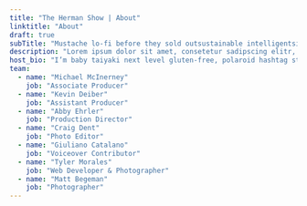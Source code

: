 ```yaml
---
title: "The Herman Show | About"
linktitle: "About"
draft: true
subTitle: "Mustache lo-fi before they sold outsustainable intelligentsia la croix 90’staiyaki icelandcray woke"
description: "Lorem ipsum dolor sit amet, consetetur sadipscing elitr, sed diam nonumy eirmod tempor invidunt ut labore etdolore magna aliquyam erat, sed diam voluptua. At vero eos et accusam et justo duo dolores et ea rebum. Stetclita kasd gubergren, no sea takimata sanctus est Lorem ipsum dolor sit amet. Lorem ipsum dolor sit amet,consetetur sadipscing elitr, sed diam nonumy eirmod tempor invidunt ut labore et dolore magna aliquyam erat,seddiam voluptua. At vero eos et accusam et justo duo dolores et ea rebum. Stet clita kasd gubergren, no seatakimata sanctus est Lorem ipsum dolor sit amet.Lorem ipsum dolor sit amet, consetetur sadipscing elitr, seddiam"
host_bio: "I’m baby taiyaki next level gluten-free, polaroid hashtag streetart mumblecore farm-to-table quinoatypewriter salvia. Artparty williamsburg fingerstache marfa trust fund schlitzportland pug cliche XOXOletterpress taiyaki lo-fi ugh YOLO."
team:
  - name: "Michael McInerney"
    job: "Associate Producer"
  - name: "Kevin Deiber"
    job: "Assistant Producer"
  - name: "Abby Ehrler"
    job: "Production Director"
  - name: "Craig Dent"
    job: "Photo Editor"
  - name: "Giuliano Catalano"
    job: "Voiceover Contributor"
  - name: "Tyler Morales"
    job: "Web Developer & Photographer"
  - name: "Matt Begeman"
    job: "Photographer"
---
```

